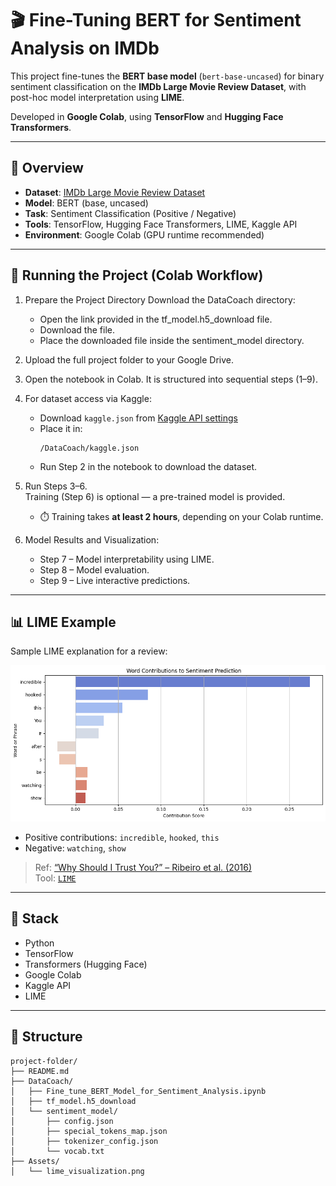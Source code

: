 # 🎬 Fine-Tuning BERT for Sentiment Analysis on IMDb

This project fine-tunes the **BERT base model** (`bert-base-uncased`) for binary sentiment classification on the **IMDb Large Movie Review Dataset**, with post-hoc model interpretation using **LIME**.

Developed in **Google Colab**, using **TensorFlow** and **Hugging Face Transformers**.

---

## 📁 Overview

- **Dataset**: [IMDb Large Movie Review Dataset](https://ai.stanford.edu/~amaas/data/sentiment/)
- **Model**: BERT (base, uncased)
- **Task**: Sentiment Classification (Positive / Negative)
- **Tools**: TensorFlow, Hugging Face Transformers, LIME, Kaggle API
- **Environment**: Google Colab (GPU runtime recommended)

---

## 🚀 Running the Project (Colab Workflow)
1. Prepare the Project Directory
   Download the DataCoach directory:
      - Open the link provided in the tf_model.h5_download file.
      - Download the file.
      - Place the downloaded file inside the sentiment_model directory.
     
2. Upload the full project folder to your Google Drive.

3. Open the notebook in Colab. It is structured into sequential steps (1–9).

4. For dataset access via Kaggle:
   - Download `kaggle.json` from [Kaggle API settings](https://www.kaggle.com/settings)
   - Place it in:  
     ```
     /DataCoach/kaggle.json
     ```
   - Run Step 2 in the notebook to download the dataset.

5. Run Steps 3–6.  
   Training (Step 6) is optional — a pre-trained model is provided.  
   - ⏱️ Training takes **at least 2 hours**, depending on your Colab runtime.

6. Model Results and Visualization:
   - Step 7 – Model interpretability using LIME.
   - Step 8 – Model evaluation.
   - Step 9 – Live interactive predictions.

---

## 📊 LIME Example

Sample LIME explanation for a review:

![LIME explanation](Assets/lime_visualization.png)


- Positive contributions: `incredible`, `hooked`, `this`
- Negative: `watching`, `show`

> Ref: [“Why Should I Trust You?” – Ribeiro et al. (2016)](https://arxiv.org/abs/1602.04938)  
> Tool: [`LIME`](https://github.com/marcotcr/lime)

---

## 🧰 Stack

- Python
- TensorFlow
- Transformers (Hugging Face)
- Google Colab
- Kaggle API
- LIME

---

## 📂 Structure

```text
project-folder/
├── README.md
├── DataCoach/
│   ├── Fine_tune_BERT_Model_for_Sentiment_Analysis.ipynb
│   ├── tf_model.h5_download
│   └── sentiment_model/
│       ├── config.json
│       ├── special_tokens_map.json
│       ├── tokenizer_config.json
│       └── vocab.txt
├── Assets/
│   └── lime_visualization.png
